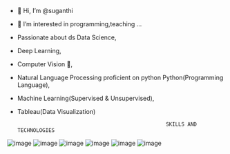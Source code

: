 - 👋 Hi, I’m @suganthi
- 👀 I’m interested in programming,teaching ...
- Passionate about ds Data Science, 
- Deep Learning, 
- Computer Vision 🔭, 
- Natural Language Processing proficient on python Python(Programming Language), 
- Machine Learning(Supervised & Unsupervised), 
- Tableau(Data Visualization)


                                                      SKILLS AND TECHNOLOGIES


![image](https://user-images.githubusercontent.com/97347083/168718539-82bb442f-4256-4161-bece-b21e95e760f6.png)
![image](https://user-images.githubusercontent.com/97347083/168718600-b32b577e-497c-48ae-9205-908a29c996ab.png)
![image](https://user-images.githubusercontent.com/97347083/168718628-faa0e30c-cea1-4b48-b5f4-e3aab71f40a3.png)
![image](https://user-images.githubusercontent.com/97347083/168718641-351d7ad2-6251-4bdd-aae1-5f09ffe11429.png)
![image](https://user-images.githubusercontent.com/97347083/168718659-552915cc-9f2d-49be-983d-2a9b914793ca.png)
![image](https://user-images.githubusercontent.com/97347083/168718674-c61b829a-3d35-4217-9164-a13f9b6a699c.png)

